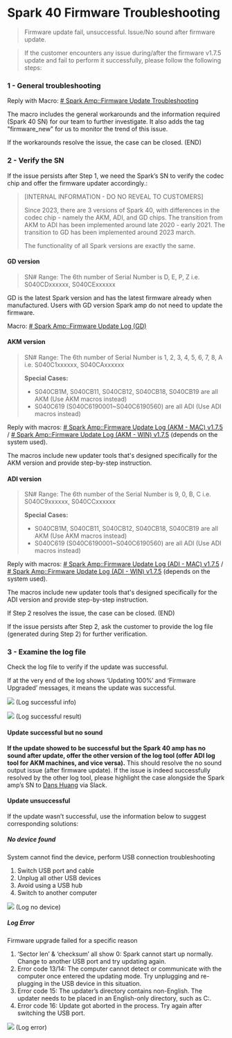 # Spark 40 Firmware Troubleshooting
> Firmware update fail, unsuccessful. 
> Issue/No sound after firmware update.

> If the customer encounters any issue during/after the firmware v1.7.5 update and fail to perform it successfully, please follow the following steps:
 
### 1 - General troubleshooting
Reply with Macro: <u># Spark Amp::Firmware Update Troubleshooting</u>

The macro includes the general workarounds and the information required (Spark 40 SN) for our team to further investigate. It also adds the tag "firmware_new" for us to monitor the trend of this issue.

If the workarounds resolve the issue, the case can be closed. (END)

### 2 - Verify the SN
If the issue persists after Step 1, we need the Spark’s SN to verify the codec chip and offer the firmware updater accordingly.:

> [INTERNAL INFORMATION - DO NO REVEAL TO CUSTOMERS]
> 
> Since 2023, there are 3 versions of Spark 40, with differences in the codec chip - namely the AKM, ADI, and GD chips. The transition from AKM to ADI has been implemented around late 2020 - early 2021. The transition to GD has been implemented around 2023 march. 
> 
> The functionality of all Spark versions are exactly the same. 

#### GD version
> SN# Range: The 6th number of Serial Number is D, E, P, Z
> i.e. S040CDxxxxxx, S040CExxxxxx

GD is the latest Spark version and has the latest firmware already when manufactured. Users with GD version Spark amp do not need to update the firmware.

Macro: <u># Spark Amp::Firmware Update Log (GD)</u>
 

#### AKM version
> SN# Range: The 6th number of Serial Number is 1, 2, 3, 4, 5, 6, 7, 8, A
> i.e. S040C1xxxxxx, S040CAxxxxxx
> 
> **Special Cases:** 
> -   S040CB1M, S040CB11, S040CB12, S040CB18, S040CB19 are all AKM (Use AKM macros instead)
> -   S040C619 (S040C6190001~S040C6190560) are all ADI (Use ADI macros instead)

Reply with macros: <u># Spark Amp::Firmware Update Log (AKM - MAC) v1.7.5</u> / <u># Spark Amp::Firmware Update Log (AKM - WIN) v1.7.5</u> (depends on the system used). 

The macros include new updater tools that's designed specifically for the AKM version and provide step-by-step instruction. 


#### ADI version
> SN# Range: The 6th number of the Serial Number is 9, 0, B, C
> i.e. S040C9xxxxxx, S040CCxxxxxx
> 
> **Special Cases:** 
> -   S040CB1M, S040CB11, S040CB12, S040CB18, S040CB19 are all AKM (Use AKM macros instead)
> -   S040C619 (S040C6190001~S040C6190560) are all ADI (Use ADI macros instead)

Reply with macros: <u># Spark Amp::Firmware Update Log (ADI - MAC) v1.7.5</u> / <u># Spark Amp::Firmware Update Log (ADI - WIN) v1.7.5</u> (depends on the system used). 

The macros include new updater tools that's designed specifically for the ADI version and provide step-by-step instruction. 


If Step 2 resolves the issue, the case can be closed. (END)

If the issue persists after Step 2, ask the customer to provide the log file (generated during Step 2) for further verification. 

### 3 - Examine the log file
Check the log file to verify if the update was successful. 

If at the very end of the log shows ‘Updating 100%’ and ‘Firmware Upgraded’ messages, it means the update was successful.  

![](https://lh6.googleusercontent.com/nMbEzBdyRIzV69Yy4a8kPSZBC1A3vZQV-etdWv7T7Gt97eMyIbE4PhACTkupkznsFyiU3_4Xw0OBt8GCADweBp_brwUFi0bfLgn_KucpqlFizUZbxm3rk2j9NVg6pt3BN7O9ADlCcPOkMjNSUH0NNw)
(Log successful info)

![](https://lh5.googleusercontent.com/izRS2F1nmwE4Mkb3kgFcuCrozyDS84gowQkjTHvT0MC3Pn246LK6Te6gFlniU7frZRd8MD2IJTs9jEIqWyQbLgI4DQ36QLCZc9S5lRO3BpX3_35l_ORIl88t6o4nE_4H-PiMA8LCTA8_R6q9zOJNcQ)
(Log successful result)

#### Update successful but no sound
**If the update showed to be successful but the Spark 40 amp has no sound after update, offer the other version of the log tool (offer ADI log tool for AKM machines, and vice versa).** This should resolve the no sound output issue (after firmware update). If the issue is indeed successfully resolved by the other log tool, please highlight the case alongside the Spark amp’s SN to <u>Dans Huang</u> via Slack.

#### Update unsuccessful
If the update wasn’t successful, use the information below to suggest corresponding solutions:

##### No device found
System cannot find the device, perform USB connection troubleshooting

1.  Switch USB port and cable
2.  Unplug all other USB devices
3.  Avoid using a USB hub
4.  Switch to another computer

![](https://lh5.googleusercontent.com/LkRF9cR5pdoICl3WmHNEYu0Hb6TaTTuBBODW6Se0R1PBse3K46Xf74rSUBiZJhuUnMpmS6pHTjwcwhPROJUtSctqlVxawt39EZvmk5189vRvKQ4fRuYdf41xorpKf1fdJ_Y8a_8xgxgOUXvQhABUqg)
(Log no device)

##### Log Error
Firmware upgrade failed for a specific reason

1.  ‘Sector len’ & ‘checksum’ all show 0: 
   Spark cannot start up normally. Change to another USB port and try updating again.
2.  Error code 13/14: 
   The computer cannot detect or communicate with the computer once entered the updating mode. Try unplugging and re-plugging in the USB device in this situation.  
3.  Error code 15:
   The updater’s directory contains non-English. The updater needs to be placed in an English-only directory, such as C:\. 
4.  Error code 16: 
   Update got aborted in the process. Try again after switching the USB port.

![](https://lh6.googleusercontent.com/zTg_1RZeuGNfntoYBPmmVZcJYdXFjDbyeu02b4DOcBGEsbbomdxJ5qP0-9qUPzowJw3NscW-Ti6mYGzELNvRiNEPWctCPJwlY4g_ErbHmi01WGUEZhlBM_kLcC-gYbLsKQszTgJB8NjSXnaTOz9RHg)
(Log error)